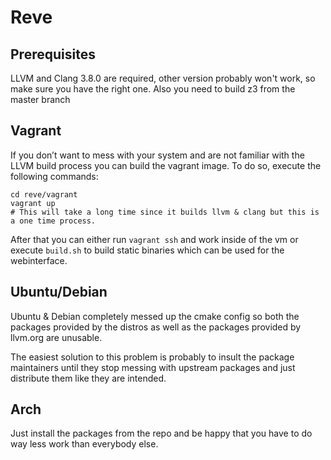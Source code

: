# Reve

## Prerequisites

LLVM and Clang 3.8.0 are required, other version probably won't work,
so make sure you have the right one.
Also you need to build z3 from the master branch

## Vagrant

If you don’t want to mess with your system and are not familiar with
the LLVM build process you can build the vagrant image.
To do so, execute the following commands:

```
cd reve/vagrant
vagrant up
# This will take a long time since it builds llvm & clang but this is a one time process.
```

After that you can either run `vagrant ssh` and work inside of the vm
or execute `build.sh` to build static binaries which can be used for
the webinterface.

## Ubuntu/Debian

Ubuntu & Debian completely messed up the cmake config so both the
packages provided by the distros as well as the packages provided by
llvm.org are unusable.

The easiest solution to this problem is probably to insult the package
maintainers until they stop messing with upstream packages and just
distribute them like they are intended.

## Arch
Just install the packages from the repo and be happy that you have to do way less work than everybody else.
